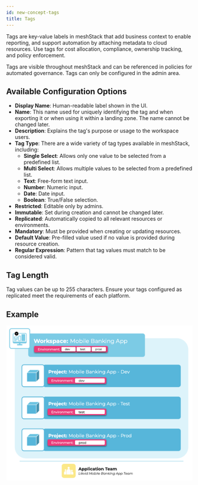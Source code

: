 ```yaml
---
id: new-concept-tags
title: Tags
---
```


Tags are key-value labels in meshStack that add business context to enable reporting, and support automation by attaching metadata to cloud resources. Use tags for cost allocation, compliance, ownership tracking, and policy enforcement.

Tags are visible throughout meshStack and can be referenced in policies for automated governance. Tags can only be configured in the admin area.

## Available Configuration Options

- **Display Name**: Human-readable label shown in the UI.
- **Name**: This name used for uniquely identifying the tag and when exporting it or when using it within a landing zone. The name cannot be changed later.
- **Description**: Explains the tag's purpose or usage to the workspace users.
- **Tag Type**: There are a wide variety of tag types available in meshStack, including:
  - **Single Select**: Allows only one value to be selected from a predefined list.
  - **Multi Select**: Allows multiple values to be selected from a predefined list.
  - **Text**: Free-form text input.
  - **Number**: Numeric input.
  - **Date**: Date input.
  - **Boolean**: True/False selection.
- **Restricted**: Editable only by admins.
- **Immutable**: Set during creation and cannot be changed later.
- **Replicated**: Automatically copied to all relevant resources or environments.
- **Mandatory**: Must be provided when creating or updating resources.
- **Default Value**: Pre-filled value used if no value is provided during resource creation.
- **Regular Expression**: Pattern that tag values must match to be considered valid.

## Tag Length

Tag values can be up to 255 characters. Ensure your tags configured as replicated meet the requirements of each platform.

## Example

![Tags concept diagram](./assets/new_concept/concept_tags.png)
